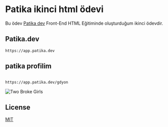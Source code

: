 # Patika ikinci html ödevi

Bu ödev [Patika dev](https://app.patika.dev) Front-End HTML Eğitiminde oluşturduğum ikinci ödevdir. 
## Patika.dev


```
https://app.patika.dev 
```
## patika profilim
```

https://app.patika.dev/gdyon
```
![Two Broke Girls](https://images5.alphacoders.com/675/thumbbig-675568.webp)


## License

[MIT](https://choosealicense.com/licenses/mit)
